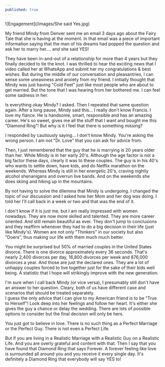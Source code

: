 ```yaml
---
published: true
---
```

![Engagement](/images/She said Yes.jpg)

My friend Mindy from Denver sent me an email 3 days ago about the Fairy Tale that she is having at the moment. In that email was a piece of important information saying that the man of his dreams had popped the question and ask her to marry her.... and she said YES!

They have been in-and-out of a relationship for more than 4 years but they finally decided to tie the knot. I was thrilled to hear the exciting news that I video called her at WhatsApp and submit her my congratulations & best wishes. 
But during the middle of our conversation and pleasantries, I can sense some uneasiness and anxiety from my friend. I initially thought that Mindy was just having "Cold Feet" just like most people who are about to get married. 
But the tone that I was hearing from her bothered me. I can feel some sadness in her.

Is everything okay Mindy? I asked. Then I repeated that same question again. 
After a long pause, Mindy said this... I really don't know Francis. I love my fiance. He is handsome, smart, responsible and has an amazing career.
He's so sweet, gives me all the stuff that I want and bought me this "Diamond Ring"! 
But why is it I feel that there is something missing?

I responded by cautiously saying... I don't know Mindy. You're asking the wrong person. I am not "Dr. Love" that you can ask for advice from. 

Then, I just remembered that the guy that he is marrying is 20 years older than her. While Mindy is in her early 20's. 
Although the age factor is not a big factor these days, clearly it was to these couples. 
The guy is in his 40's who wants to settle down, have kids, and do Netflix marathon on the weekends.
Whereas Mindy is still in her energetic 20's, craving nightly alcohol shenanigans and overrun live bands. And on the weekends she does skiing and hiking up in the mountains.

By not having to solve the dilemma that Mindy is undergoing. I changed the topic of our discussion and I asked how her Mom and her dog was doing. 
I told her I'll call back in a week or two and that was the end of it.

I don't know if it is just me, but I am really impressed with women nowadays. They are now more skilled and talented. They are more career oriented. And still remain beautiful as ever. 
They don't jump to conclusions and they reaffirm whenever they had to do a big decision in their life (just like Mindy's).
Women are not only "Thinkers" in our society but also "Doers", thus making our life with them much much better.

 You might be surprised but 50% of married couples in the United States divorce. There is one divorce approximately every 36 seconds. That's nearly 2,400 divorces per day, 16,800 divorces per week and 876,000 divorces a year.
And those are just the declared ones. They are a lot of unhappy couples forced to live together just for the sake of their kids well being. 
A statistic that I hope will strikingly improve with the new generation.

I'm sure when I call back Mindy (or vice versa), I presumably still don't have an answer to her question. Cleary, both of us have different case and scenarios that should be treated separately.  
I guess the only advice that I can give to my American friend is to be "True to Herself"! Look deep into her feelings and follow her heart.
It's either she gives the guy a chance or delay the wedding. There are lots of possible options to consider but the final decision will only be hers.

You just got to believe in love. There is no such thing as a Perfect Marriage or the Perfect Guy. There is not even a Perfect Life. 

But if you are living in a Realistic Marriage with a Realistic Guy on a Realistic Life. And you are overly grateful and content with that. 
Then I say that you have found that Diamond Ring that says Forever. 
A forever feeling like love is surrounded all around you and you receive it every single day.
It's definitely a Diamond Ring that everybody will say YES to!
